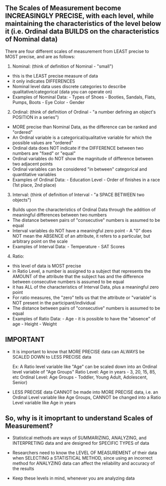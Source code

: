 <!-- Scale of Measurement --> 

## The Scales of Measurement become INCREASINGLY PRECISE, with each level, while maintaining the characteristics of the level below it (i.e. Ordinal data BUILDS on the characteristics of Nominal data)

There are four different scales of measurement from LEAST precise to MOST precise, and are as follows:

1. Nominal: (think of definition of Nominal - "small")
  - this is the LEAST precise measure of data 
  - it only indicates DIFFERENCES 
  - Nominal level data uses discrete categories to describe qualitative/categorical (data you can operate on) 
  - Examples of Nominal Data: 
        - Types of Shoes - Booties, Sandals, Flats, Pumps, Boots
        - Eye Color 
        - Gender 

2. Ordinal: (think of definition of Ordinal - "a number defining an object's POSITION in a series")
  - MORE precise than Nominal Data, as the difference can be ranked and "ordered"
  - An Ordinal variable is a categorical/qualitative variable for which the possible values are "ordered"
  - Ordinal data does NOT indicate if the DIFFERENCE between two numbers are "fixed" or "equal"
  - Ordinal variables do NOT show the magnitude of difference between two adjacent points 
  - Ordinal variables can be considered "in between" categorical and quantitative variables
  - Examples of Ordinal Data:
        - Education Level 
        - Order of finishes in a race (1st place, 2nd place)

3. Interval: (think of definition of Interval - "a SPACE BETWEEN two objects")
  - Builds upon the characteristics of Ordinal Data through the addition of meaningful differences between two numbers 
  - The distance between pairs of "consecutive" numbers is assumed to be equal 
  - Interval variables do NOT have a meaningful zero point - A "0" does NOT mean the ABSENCE of an attribute, it refers to a particular, but arbitrary point on the scale 
  - Examples of Interval Data:
        - Temperature
        - SAT Scores 

4. Ratio: 
  - this level of data is MOST precise 
  - in Ratio Level, a number is assigned to a subject that represents the AMOUNT of the attribute that the subject has and the difference between consecutive numbers is assumed to be equal 
  - it has ALL of the characteristics of Interval Data, plus a meaningful zero point 
  - For ratio measures, the "zero" tells us that the attribute or "variable" is NOT present in the participant/individual
  - The distance between pairs of "consecutive" numbers is assumed to be equal 
  - Examples of Ratio Data:
        - Age - it is possible to have the "absence" of age 
        - Height 
        - Weight 

## IMPORTANT ############################

- It is important to know that MORE PRECISE data can ALWAYS be SCALED DOWN to LESS PRECISE data

  Ex: A Ratio level variable like "Age" can be scaled down into an Ordinal level variable of "Age Groups"
    Ratio Level: Age in years - 3, 20, 15, 85, etc
    Ordinal Level: Age Groups - Toddler, Young Adult, Adolescent, Senior)
    
- LESS PRECISE data CANNOT be made into MORE PRECISE data, i.e. an Ordinal Level variable like Age Groups, CANNOT be changed into a Ratio Level variable like Age in years 

## So, why is it imoprtant to understand Scales of Measurement? ## 

- Statistical methods are ways of SUMMARIZING, ANALYZING, and INTERPRETING data and are designed for SPECIFIC TYPES of data 

- Researchers need to know the LEVEL OF MEASUREMENT of their data when SELECTING a STATISTICAL METHOD, since using an incorrect method for ANALYZING data can affect the reliability and accuracy of the results 

- Keep these levels in mind, whenever you are analyzing data 
































  
        
        
        
        
        
        
        
        
        
        
        
        
        
        
        
        
        
        
        
        